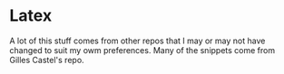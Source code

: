 # Latex
A lot of this stuff comes from other repos that I may or may not have changed to suit my owm preferences.  Many of the snippets come from Gilles Castel's repo.
